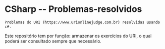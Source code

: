 # CSharp -- Problemas-resolvidos
    Problemas do URI (https://www.urionlinejudge.com.br) resolvidas usando c#.

Este repositório tem por função: armazenar os exercícios do URI, o qual poderá ser consultado sempre que necessário.

